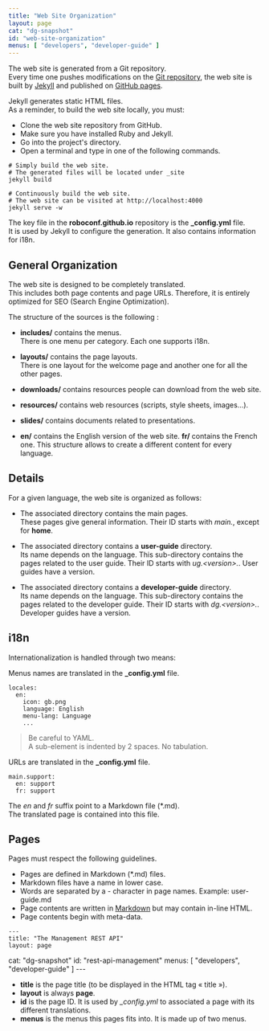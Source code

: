 ```yaml
---
title: "Web Site Organization"
layout: page
cat: "dg-snapshot"
id: "web-site-organization"
menus: [ "developers", "developer-guide" ]
---
```


The web site is generated from a Git repository.  
Every time one pushes modifications on the [Git repository](https://github.com/roboconf/roboconf.github.io), 
the web site is built by [Jekyll](http://jekyllrb.com/) and published on 
[GitHub pages](https://help.github.com/pages/).

Jekyll generates static HTML files.  
As a reminder, to build the web site locally, you must:

* Clone the web site repository from GitHub.
* Make sure you have installed Ruby and Jekyll.
* Go into the project's directory.
* Open a terminal and type in one of the following commands.

```properties
# Simply build the web site.
# The generated files will be located under _site
jekyll build

# Continuously build the web site.
# The web site can be visited at http://localhost:4000
jekyll serve -w
```

The key file in the **roboconf.github.io** repository is the **_config.yml** file.  
It is used by Jekyll to configure the generation. It also contains information for i18n.

## General Organization

The web site is designed to be completely translated.  
This includes both page contents and page URLs. Therefore, it is entirely
optimized for SEO (Search Engine Optimization).

The structure of the sources is the following :

* **includes/** contains the menus.  
There is one menu per category. Each one supports i18n.

* **layouts/** contains the page layouts.  
There is one layout for the welcome page and another one for all the other pages.

* **downloads/** contains resources people can download from the web site.

* **resources/** contains web resources (scripts, style sheets, images...). 

* **slides/** contains documents related to presentations.

* **en/** contains the English version of the web site. **fr/** contains the French one.
This structure allows to create a different content for every language.  


## Details

For a given language, the web site is organized as follows:

* The associated directory contains the main pages.  
These pages give general information. Their ID starts with *main.*, except for **home**.

* The associated directory contains a **user-guide** directory.  
Its name depends on the language. This sub-directory contains the pages related to the user guide.
Their ID starts with *ug.&lt;version&gt;.*. User guides have a version.

* The associated directory contains a **developer-guide** directory.  
Its name depends on the language. This sub-directory contains the pages related to the developer guide.
Their ID starts with *dg.&lt;version&gt;.*. Developer guides have a version.


## i18n

Internationalization is handled through two means:

Menus names are translated in the **_config.yml** file.  

	locales:
	  en:
	    icon: gb.png
	    language: English
	    menu-lang: Language
	    ...

> Be careful to YAML.  
> A sub-element is indented by 2 spaces. No tabulation.

URLs are translated in the **_config.yml** file.  

	main.support:
	  en: support
	  fr: support

The *en* and *fr* suffix point to a Markdown file (*.md).  
The translated page is contained into this file.

## Pages

Pages must respect the following guidelines.

* Pages are defined in Markdown (*.md) files.
* Markdown files have a name in lower case.
* Words are separated by a *-* character in page names. Example: user-guide.md
* Page contents are written in [Markdown](http://daringfireball.net/projects/markdown/syntax) but may contain in-line HTML.
* Page contents begin with meta-data.

<!-- -->

	---
	title: "The Management REST API"
	layout: page
cat: "dg-snapshot"
	id: "rest-api-management"
	menus: [ "developers", "developer-guide" ]
	---

<!-- -->

* **title** is the page title (to be displayed in the HTML tag &laquo; title &raquo;).	
* **layout** is always **page**.
* **id** is the page ID. It is used by *_config.yml* to associated a page with its different translations.
* **menus** is the menus this pages fits into. It is made up of two menus.
